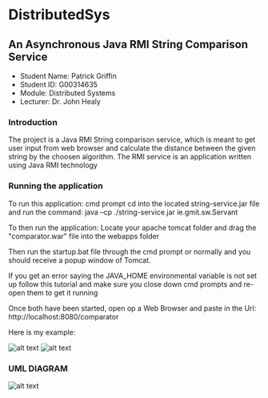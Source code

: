 # DistributedSys
## An Asynchronous Java RMI String Comparison Service
- Student Name: Patrick Griffin
- Student ID: G00314635
- Module: Distributed Systems
- Lecturer: Dr. John Healy

### Introduction
The project is a Java RMI String comparison service, 
which is meant to get user input from web browser and calculate the distance
between the given string by the choosen algorithm. 
The RMI service is an application written using Java RMI technology

### Running the application
To run this application:
cmd prompt
cd into the located string-service.jar file and run the command:
java –cp ./string-service.jar ie.gmit.sw.Servant

To then run the application:
Locate your apache tomcat folder and drag the "comparator.war" file
into the webapps folder

Then run the startup.bat file through the cmd prompt or normally and you should receive a
popup window of Tomcat.

If you get an error saying the JAVA_HOME environmental variable is not set up
follow this tutorial and make sure you close down cmd prompts and re-open them to get it running

Once both have been started, open op a Web Browser and paste in the Url: http://localhost:8080/comparator

Here is my example:

![alt text](https://cloud.githubusercontent.com/assets/10612598/21084249/9997822e-bff8-11e6-9062-99fbd4edfa13.PNG "Example")
![alt text](https://cloud.githubusercontent.com/assets/10612598/21084250/99989542-bff8-11e6-9d5f-fd0f70775f71.PNG "Example")

### UML DIAGRAM
![alt text](https://cloud.githubusercontent.com/assets/10612598/21084251/9998e0ce-bff8-11e6-83bd-33dbedbb515a.PNG "Example")



